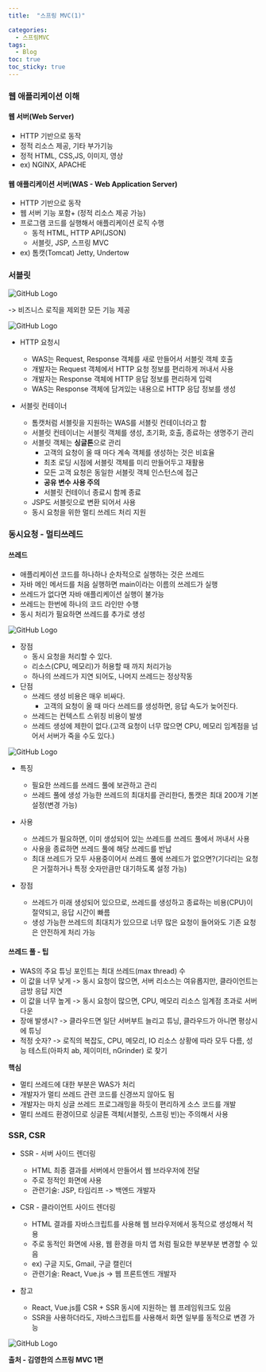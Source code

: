 ```yaml
---
title:  "스프링 MVC(1)"

categories:
  - 스프링MVC
tags:
  - Blog
toc: true
toc_sticky: true
---
```


### 웹 애플리케이션 이해

#### 웹 서버(Web Server)

- HTTP 기반으로 동작
- 정적 리소스 제공, 기타 부가기능
- 정적 HTML, CSS,JS, 이미지, 영상
- ex) NGINX, APACHE

#### 웹 애플리케이션 서버(WAS - Web Application Server)

- HTTP 기반으로 동작
- 웹 서버 기능 포함+ (정적 리소스 제공 가능)
- 프로그램 코드를 실행해서 애플리케이션 로직 수행
    * 동적 HTML, HTTP API(JSON)
    * 서블릿, JSP, 스프링 MVC
- ex) 톰캣(Tomcat) Jetty, Undertow

### 서블릿

![GitHub Logo](/image/스프링MVC/서블릿하는일.png)

-> 비즈니스 로직을 제외한 모든 기능 제공

![GitHub Logo](/image/스프링MVC/서블릿컨테이너.png)

- HTTP 요청시
    * WAS는 Request, Response 객체를 새로 만들어서 서블릿 객체 호출
    * 개발자는 Request 객체에서 HTTP 요청 정보를 편리하게 꺼내서 사용
    * 개발자는 Response 객체에 HTTP 응답 정보를 편리하게 입력
    * WAS는 Response 객체에 담겨있는 내용으로 HTTP 응답 정보를 생성

- 서블릿 컨테이너
    * 톰캣처럼 서블릿을 지원하는 WAS를 서블릿 컨테이너라고 함
    * 서블릿 컨테이너는 서블릿 객체를 생성, 초기화, 호출, 종료하는 생명주기 관리
    * 서블릿 객체는 **싱글톤**으로 관리
        + 고객의 요청이 올 때 마다 계속 객체를 생성하는 것은 비효율
        + 최초 로딩 시점에 서블릿 객체를 미리 만들어두고 재활용
        + 모든 고객 요청은 동일한 서블릿 객체 인스턴스에 접근
        + **공유 변수 사용 주의**
        + 서블릿 컨테이너 종료시 함께 종료
    * JSP도 서블릿으로 변환 되어서 사용
    * 동시 요청을 위한 멀티 쓰레드 처리 지원

### 동시요청 - 멀티쓰레드

#### 쓰레드

- 애플리케이션 코드를 하나하나 순차적으로 실행하는 것은 쓰레드
- 자바 메인 메서드를 처음 실행하면 main이라는 이름의 쓰레드가 실행
- 쓰레드가 없다면 자바 애플리케이션 실행이 불가능
- 쓰레드는 한번에 하나의 코드 라인만 수행
- 동시 처리가 필요하면 쓰레드를 추가로 생성

![GitHub Logo](/image/스프링MVC/요청마다쓰레드.png)

- 장점
  * 동시 요청을 처리할 수 있다.
  * 리소스(CPU, 메모리)가 허용할 때 까지 처리가능
  * 하나의 쓰레드가 지연 되어도, 나머지 쓰레드는 정상작동
- 단점
  * 쓰레드 생성 비용은 매우 비싸다.
    + 고객의 요청이 올 때 마다 쓰레드를 생성하면, 응답 속도가 늦어진다.
  * 쓰레드는 컨텍스트 스위칭 비용이 발생
  * 쓰레드 생성에 제한이 없다.(고객 요청이 너무 많으면 CPU, 메모리 임계점을 넘어서 서버가 죽을 수도 있다.)

![GitHub Logo](/image/스프링MVC/쓰레드풀.png)

- 특징
  * 필요한 쓰레드를 쓰레드 풀에 보관하고 관리
  * 쓰레드 풀에 생성 가능한 쓰레드의 최대치를 관리한다, 톰캣은 최대 200개 기본 설정(변경 가능)

- 사용
  * 쓰레드가 필요하면, 이미 생성되어 있는 쓰레드를 쓰레드 풀에서 꺼내서 사용
  * 사용을 종료하면 쓰레드 풀에 해당 쓰레드를 반납
  * 최대 쓰레드가 모두 사용중이어서 쓰레드 풀에 쓰레드가 없으면?(기다리는 요청은 거절하거나 특정 숫자만큼만 대기하도록 설정 가능)

- 장점
  * 쓰레드가 미래 생성되어 있으므로, 쓰레드를 생성하고 종료하는 비용(CPU)이 절약되고, 응답 시간이 빠름
  * 생성 가능한 쓰레드의 최대치가 있으므로 너무 많은 요청이 들어와도 기존 요청은 안전하게 처리 가능

#### 쓰레드 풀 - 팁

- WAS의 주요 튜닝 포인트는 최대 쓰레드(max thread) 수
- 이 값을 너무 낮게 -> 동시 요청이 많으면, 서버 리소스는 여유롭지만, 클라이언트는 금방 응답 지연
- 이 값을 너무 높게 -> 동시 요청이 많으면, CPU, 메모리 리소스 임계점 초과로 서버 다운
- 장애 발생시? -> 클라우드면 일단 서버부트 늘리고 튜닝, 클라우드가 아니면 평상시에 튜닝
- 적정 숫자? -> 로직의 복잡도, CPU, 메모리, IO 리소스 상황에 따라 모두 다름, 성능 테스트(아파치 ab, 제이미터, nGrinder) 로 찾기

**핵심**

- 멀티 쓰레드에 대한 부분은 WAS가 처리
- 개발자가 멀티 쓰레드 관련 코드를 신경쓰지 않아도 됨
- 개발자는 마치 싱글 쓰레드 프로그래밍을 하듯이 편리하게 소스 코드를 개발
- 멀티 쓰레드 환경이므로 싱글톤 객체(서블릿, 스프링 빈)는 주의해서 사용

### SSR, CSR


- SSR - 서버 사이드 렌더링
  * HTML 최종 결과를 서버에서 만들어서 웹 브라우저에 전달
  * 주로 정적인 화면에 사용
  * 관련기술: JSP, 타임리프 -> 백엔드 개발자

- CSR - 클라이언트 사이드 렌더링
  * HTML 결과를 자바스크립트를 사용해 웹 브라우저에서 동적으로 생성해서 적용
  * 주로 동적인 화면에 사용, 웹 환경을 마치 앱 처럼 필요한 부분부분 변경할 수 있음
  * ex) 구글 지도, Gmail, 구글 캘린더
  * 관련기술: React, Vue.js -> 웹 프론트엔드 개발자

- 참고
  * React, Vue.js를 CSR + SSR 동시에 지원하는 웹 프레임워크도 있음
  * SSR을 사용하더라도, 자바스크립트를 사용해서 화면 일부를 동적으로 변경 가능

![GitHub Logo](/image/스프링MVC/렌더링.png)



**출처 - 김영한의 스프링 MVC 1편**